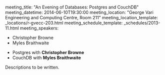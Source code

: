 meeting_title: "An Evening of Databases: Postgres and CouchDB"
meeting_datetime: 2014-06-10T19:30:00
meeting_location: "George Vari Engineering and Computing Centre, Room 211"
meeting_location_template: _locations/r-gvecc-203.html
meeting_schedule_template: _schedules/2013-11.html
meeting_speakers:
- Christopher Browne
- Myles Braithwaite

* Postgres with **Christopher Browne**
* CouchDB with **Myles Braithwaite**

<div class="alert alert-info">
<p>Descriptions to be written.</p>
</div>
